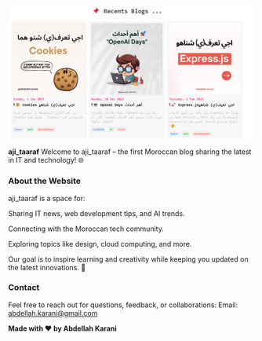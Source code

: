
<img src="images/readme_img1.png">

**aji_taaraf**
Welcome to aji_taaraf – the first Moroccan blog sharing the latest in IT and technology! 🌐



### About the Website
<p>aji_taaraf is a space for:</p>
<p>Sharing IT news, web development tips, and AI trends.</p>
<p>Connecting with the Moroccan tech community.</p>
<p>Exploring topics like design, cloud computing, and more.</p>
<p>Our goal is to inspire learning and creativity while keeping you updated on the latest innovations. 🚀</p>

### Contact
Feel free to reach out for questions, feedback, or collaborations:
Email: abdellah.karani@gmail.com


**Made with ❤️ by Abdellah Karani**
